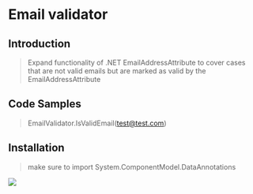 # Email validator

## Introduction

>Expand functionality of .NET EmailAddressAttribute to cover cases that are not valid emails but are marked as valid by the EmailAddressAttribute 

## Code Samples

> EmailValidator.IsValidEmail(test@test.com)

## Installation

> make sure to import System.ComponentModel.DataAnnotations


<div id='sad'>
<a href='https://pubads.g.doubleclick.net/gampad/jump?iu=/6839/dm.developermedia.site/testpage&sz=728x90&c=1'>
  <img src='https://pubads.g.doubleclick.net/gampad/ad?iu=/6839/dm.developermedia.site/testpage&sz=728x90&c=1'/>
</a>
</div>
